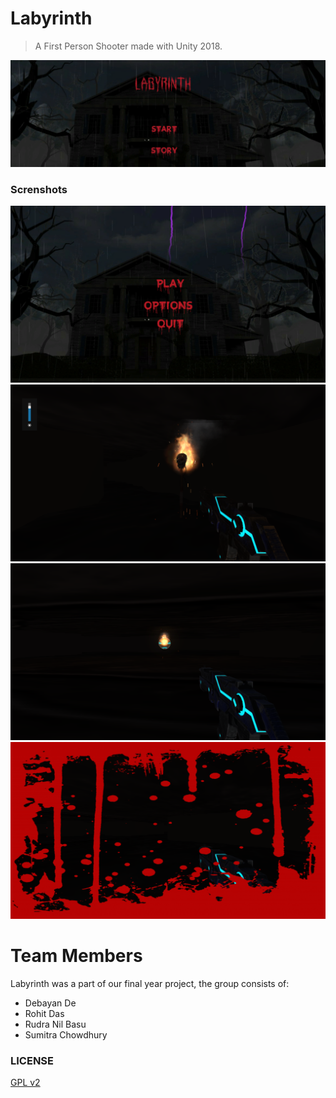 # Labyrinth

> A First Person Shooter made with Unity 2018.

![img](screenshots/banner.png)

### Screnshots

![img](screenshots/screenshot_2.png)
![img](screenshots/screenshot_3.png)
![img](screenshots/screenshot_4.png)
![img](screenshots/screenshot_5.png)

# Team Members

Labyrinth was a part of our final year project, the group consists of:
* Debayan De
* Rohit Das
* Rudra Nil Basu
* Sumitra Chowdhury

### LICENSE

[GPL v2](https://github.com/PhoenixRRDS/Labyrinth/blob/master/LICENSE)
